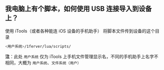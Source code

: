 ## 我电脑上有个脚本，如何使用 USB 连接导入到设备上？

使用 iTools（或者各种能连 iOS 设备的手机助手） 将脚本文件传到设备的这个目录  
```sh
<用户系统>/1ferver/lua/scripts/
```
**注**：此处 `用户系统` 仅为 iTools 上手机文件管理显示名，不同的手机助手上名字不相同，大概为 `用户系统`、`文件系统（用户）`
